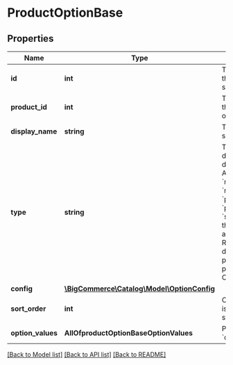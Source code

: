 # ProductOptionBase

## Properties
Name | Type | Description | Notes
------------ | ------------- | ------------- | -------------
**id** | **int** | The unique numerical ID of the option, increments sequentially. | [optional] 
**product_id** | **int** | The unique numerical ID of the product to which the option belongs. | [optional] 
**display_name** | **string** | The name of the option shown on the storefront. | [optional] 
**type** | **string** | The type of option, which determines how it will display on the storefront. Acceptable values: &#x60;radio_buttons&#x60;, &#x60;rectangles&#x60;, &#x60;dropdown&#x60;, &#x60;product_list&#x60;, &#x60;product_list_with_images&#x60;, &#x60;swatch&#x60;. For reference, the former v2 API values are: RB &#x3D; radio_buttons, RT &#x3D; rectangles, S &#x3D; dropdown, P &#x3D; product_list, PI &#x3D; product_list_with_images, CS &#x3D; swatch. | [optional] 
**config** | [**\BigCommerce\Catalog\Model\OptionConfig**](OptionConfig.md) |  | [optional] 
**sort_order** | **int** | Order in which the option is displayed on the storefront. | [optional] 
**option_values** | **AllOfproductOptionBaseOptionValues** | Product Option &#x60;option_value&#x60;. | [optional] 

[[Back to Model list]](../../README.md#documentation-for-models) [[Back to API list]](../../README.md#documentation-for-api-endpoints) [[Back to README]](../../README.md)

